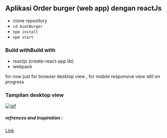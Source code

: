 ## Aplikasi Order burger (web app) dengan reactJs
- clone repository
- `cd buatBurger`
- `npm install`
- `npm start`

### Build withBuild with
- reactjs (create-react-app lib)
- webpack

for now just for browser desktop view , for mobile responsive view still on progress

### Tampilan desktop view

[![gif](https://media.giphy.com/media/PlyN51BvrwhE7nKHWP/giphy.gif "gif")](https://media.giphy.com/media/PlyN51BvrwhE7nKHWP/giphy.gif "gif")

##### refrences and inspiration :
[Link](http://https://www.udemy.com/react-the-complete-guide-incl-redux/ "Link")


